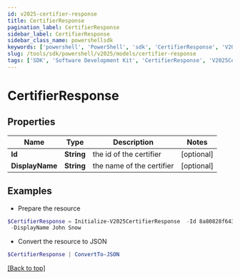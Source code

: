 ```yaml
---
id: v2025-certifier-response
title: CertifierResponse
pagination_label: CertifierResponse
sidebar_label: CertifierResponse
sidebar_class_name: powershellsdk
keywords: ['powershell', 'PowerShell', 'sdk', 'CertifierResponse', 'V2025CertifierResponse'] 
slug: /tools/sdk/powershell/v2025/models/certifier-response
tags: ['SDK', 'Software Development Kit', 'CertifierResponse', 'V2025CertifierResponse']
---
```



# CertifierResponse

## Properties

Name | Type | Description | Notes
------------ | ------------- | ------------- | -------------
**Id** | **String** | the id of the certifier | [optional] 
**DisplayName** | **String** | the name of the certifier | [optional] 

## Examples

- Prepare the resource
```powershell
$CertifierResponse = Initialize-V2025CertifierResponse  -Id 8a80828f643d484f01643e14202e206f `
 -DisplayName John Snow
```

- Convert the resource to JSON
```powershell
$CertifierResponse | ConvertTo-JSON
```


[[Back to top]](#) 

